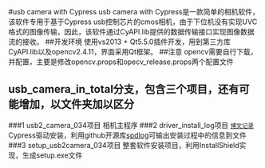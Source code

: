 #usb camera with Cypress
usb camera with Cypress是一款简单的相机软件，该软件专用于基于Cypress usb控制芯片的cmos相机，由于下位机没有实现UVC格式的图像传输，因此，该软件通过CyAPI.lib提供的数据传输接口实现图像数据流的接收。
##开发环境
使用vs2013 + Qt5.5.0插件开发，用到第三方库CyAPI.lib以及opencv2.4.11，界面采用Qt框架。
##注意
opencv需要自行下载，并配置，主要是修改opencv.props和opecv_release.props两个配置文件
## usb_camera_in_total分支，包含三个项目，还有可能增加，以文件夹加以区分
###1 usb2_camera_034项目
  相机主程序
###2 driver_install_log项目  <small>[博文记录][1]</small>
  Cypress驱动安装，利用github开源库[spdlog][2]可输出安装过程中的信息到文件
###3 setup_usb2camera_034项目
  整套软件安装项目，利用InstallShield实现，生成setup.exe文件


  [1]: http://blog.csdn.net/zhichitianyago/article/details/53887683?locationNum=1&fps=1
  [2]: https://github.com/gabime/spdlog